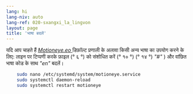 ```yaml
---
lang: hi
lang-niv: auto
lang-ref: 020-sxangxi_la_lingvon
layout: page
title: 'भाषा बदलें'
---
```


यदि आप चाहते हैं [ _Motioneye.eo_ ](https://github.com/jmichault/motioneye.eo) डिफ़ॉल्ट प्रणाली के अलावा किसी अन्य भाषा का उपयोग करने के लिए: लाइन पर टिप्पणी करके फ़ाइल (° ६ °) को संशोधित करें (° १० °) (° १४ °) _"#"_ ) और वांछित भाषा कोड के साथ _"en"_ बदलें।

```bash
    sudo nano /etc/systemd/system/motioneye.service
    sudo systemctl daemon-reload
    sudo systemctl restart motioneye
```

